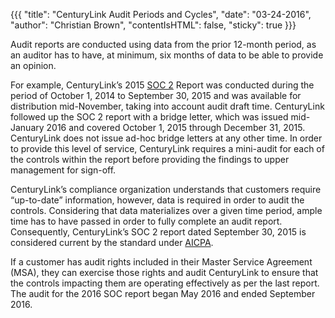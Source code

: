 {{{
  "title": "CenturyLink Audit Periods and Cycles",
  "date": "03-24-2016",
  "author": "Christian Brown",
  "contentIsHTML": false,
  "sticky": true
}}}

Audit reports are conducted using data from the prior 12-month period, as an auditor has to have, at minimum, six months of data to be able to provide an opinion.

For example, CenturyLink’s 2015 [SOC 2](https://www.ctl.io/compliance/soc-2/) Report was conducted during the period of October 1, 2014 to September 30, 2015 and was available for distribution mid-November, taking into account audit draft time. CenturyLink followed up the SOC 2 report with a bridge letter, which was issued mid-January 2016 and covered October 1, 2015 through December 31, 2015. CenturyLink does not issue ad-hoc bridge letters at any other time. In order to provide this level of service, CenturyLink requires a mini-audit for each of the controls within the report before providing the findings to upper management for sign-off.

CenturyLink’s compliance organization understands that customers require “up-to-date” information, however, data is required in order to audit the controls. Considering that data materializes over a given time period, ample time has to have passed in order to fully complete an audit report. Consequently, CenturyLink’s SOC 2 report dated September 30, 2015 is considered current by the standard under [AICPA](http://www.aicpa.org/InterestAreas/FRC/AssuranceAdvisoryServices/Pages/AICPASOC2Report.aspx).

If a customer has audit rights included in their Master Service Agreement (MSA), they can exercise those rights and audit CenturyLink to ensure that the controls impacting them are operating effectively as per the last report. The audit for the 2016 SOC report began May 2016 and ended September 2016.
